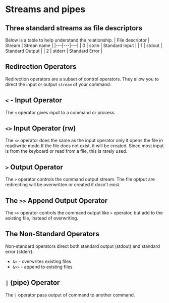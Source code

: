 # Streams and pipes

## Three standard streams as file descriptors
Below is a table to help understand the relationship.
| File descriptor | Stream | Strean name |
|---|---|---|
| 0 | stdin | Standard Input |
| 1 | stdout | Standard Output |
| 2 | stderr | Standard Error |

## Redirection Operators

Redirection operators are a subset of control operators. They allow you to direct the input or output `stream` of your command.

## `<` -  Input Operator

The `<` operator gives input to a command or process.


## `<>` Input Operator (rw)

The `<>` operator does the same as the input operator only it opens the file in read/write mode If the file does not exist, it will be created. Since most input is from the keyboard or read from a file, this is rarely used.

## `>` Output Operator

The `>` operator controls the command output stream. The file optput are redirecting will be overwritten or created if dosn't exist.

## The `>>` Append Output Operator

The `>>` operator controls the command output like `>` operator, but add to the existing file, instead of overwriting.

## The Non-Standard Operators
Non-standard operators direct both standard output (stdout) and standard error (stderr):
* `&>` - overwrites existing files
* `&>>` - append to existing files

## `|` (pipe) Operator

The `|` operator pass output of command to another command.

